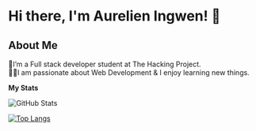 # **Hi there, I'm Aurelien Ingwen! :wave:**


## **About Me**

🌱I’m a Full stack developer student at The Hacking Project.  
👨‍💻I am passionate about Web Development & I enjoy learning new things.

**My Stats**

![GitHub Stats](https://github-readme-stats.vercel.app/api?username=Aurelien1997&theme=radical)

[![Top Langs](https://github-readme-stats.vercel.app/api/top-langs/?username=Aurelien1997&layout=compact)](https://github.com/Aurelien1997/github-readme-stats)
